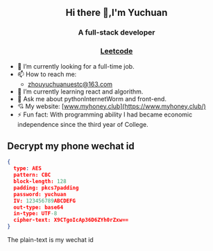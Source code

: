 ## <center>Hi there 👋,I'm Yuchuan</center>
### <center> A full-stack developer</center>
### <center>[Leetcode](https://leetcode-cn.com/u/yuchuanuestc/) </center>

- 🔭 I’m currently looking for a full-time job.
- 📫 How to reach me:
  - zhouyuchuanuestc@163.com
- 🌱 I’m currently learning react and algorithm.
- 💬 Ask me about pythonInternetWorm and front-end.
- 💘 My website: [www.myhoney.club](https://www.myhoney.club/)
- ⚡ Fun fact: With programming ability I had became economic independence since the third year of College.

## Decrypt my phone wechat id
```JSON
{
  type: AES
  pattern: CBC
  block-length: 128
  padding: pkcs7padding
  password: yuchuan
  IV: 123456789ABCDEFG
  out-type: base64
  in-type: UTF-8
  cipher-text: X9CTgoIcAp36D6ZYh0rZxw==
}
```
The plain-text is my wechat id
